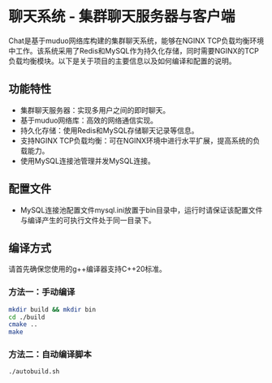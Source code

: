 # 聊天系统 - 集群聊天服务器与客户端

Chat是基于muduo网络库构建的集群聊天系统，能够在NGINX TCP负载均衡环境中工作。该系统采用了Redis和MySQL作为持久化存储，同时需要NGINX的TCP负载均衡模块。以下是关于项目的主要信息以及如何编译和配置的说明。

## 功能特性

- 集群聊天服务器：实现多用户之间的即时聊天。
- 基于muduo网络库：高效的网络通信实现。
- 持久化存储：使用Redis和MySQL存储聊天记录等信息。
- 支持NGINX TCP负载均衡：可在NGINX环境中进行水平扩展，提高系统的负载能力。
- 使用MySQL连接池管理并发MySQL连接。

## 配置文件
- MySQL连接池配置文件mysql.ini放置于bin目录中，运行时请保证该配置文件与编译产生的可执行文件处于同一目录下。

## 编译方式
请首先确保您使用的g++编译器支持C++20标准。

### 方法一：手动编译
```bash
mkdir build && mkdir bin
cd ./build
cmake ..
make
```

### 方法二：自动编译脚本
```bash
./autobuild.sh
```

